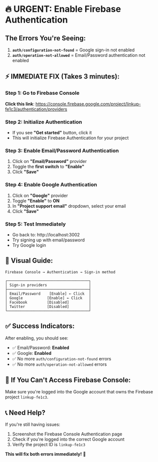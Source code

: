 # 🔥 URGENT: Enable Firebase Authentication

## The Errors You're Seeing:

1. **`auth/configuration-not-found`** = Google sign-in not enabled
2. **`auth/operation-not-allowed`** = Email/Password authentication not enabled

## ⚡ IMMEDIATE FIX (Takes 3 minutes):

### Step 1: Go to Firebase Console
**Click this link**: https://console.firebase.google.com/project/linkup-fe1c3/authentication/providers

### Step 2: Initialize Authentication
- If you see **"Get started"** button, click it
- This will initialize Firebase Authentication for your project

### Step 3: Enable Email/Password Authentication
1. Click on **"Email/Password"** provider
2. Toggle the **first switch** to **"Enable"**
3. Click **"Save"**

### Step 4: Enable Google Authentication  
1. Click on **"Google"** provider
2. Toggle **"Enable"** to **ON**
3. In **"Project support email"** dropdown, select your email
4. Click **"Save"**

### Step 5: Test Immediately
- Go back to: http://localhost:3002
- Try signing up with email/password
- Try Google login

## 🎯 Visual Guide:

```
Firebase Console → Authentication → Sign-in method

┌─────────────────────────────────────┐
│ Sign-in providers                   │
├─────────────────────────────────────┤
│ Email/Password    [Enable] ← Click  │
│ Google           [Enable] ← Click   │
│ Facebook         [Disabled]         │
│ Twitter          [Disabled]         │
└─────────────────────────────────────┘
```

## ✅ Success Indicators:

After enabling, you should see:
- ✅ Email/Password: **Enabled**
- ✅ Google: **Enabled** 
- ✅ No more `auth/configuration-not-found` errors
- ✅ No more `auth/operation-not-allowed` errors

## 🚨 If You Can't Access Firebase Console:

Make sure you're logged into the Google account that owns the Firebase project `linkup-fe1c3`.

## 📞 Need Help?

If you're still having issues:
1. Screenshot the Firebase Console Authentication page
2. Check if you're logged into the correct Google account
3. Verify the project ID is `linkup-fe1c3`

**This will fix both errors immediately!** 🚀